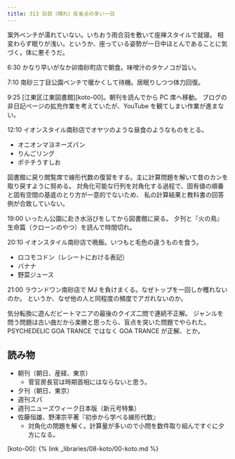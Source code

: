 ```yaml
---
title: 313 日目（晴れ）反省点の多い一日
---
```


案外ベンチが濡れていない。いちおう雨合羽を敷いて座禅スタイルで就寝。
相変わらず眠りが浅い。というか、座っている姿勢が一日中ほとんであることに気づく。体に悪そうだ。

6:30 かなり早いがなか卯南砂町店で朝食。味噌汁のタケノコが旨い。

7:10 南砂三丁目公園ベンチで暖かくして待機。居眠りしつつ体力回復。

9:25 [江東区江東図書館][koto-00]。朝刊を読んでから PC 席へ移動。
ブログの非日記ページの拡充作業を考えていたが、YouTube を観てしまい作業が進まない。

12:10 イオンスタイル南砂店でオヤツのような昼食のようなものをとる。

* オニオンマヨネーズパン
* りんごリング
* ポテチうすしお

図書館に戻り閲覧席で線形代数の復習をする。主に計算問題を解いて昔のカンを取り戻すように努める。
対角化可能な行列を対角化する過程で、固有値の順番と固有空間の基底のとり方が一意的でないため、
私の計算結果と教科書の回答例が合致していない。

19:00 いったん公園に赴き水浴びをしてから図書館に戻る。
夕刊と『火の鳥』生命篇（クローンのやつ）を読んで時間切れ。

20:10 イオンスタイル南砂店で晩飯。いつもと毛色の違うものを食う。

* ロコモコドン（レシートにおける表記）
* バナナ
* 野菜ジュース

21:00 ラウンドワン南砂店で MJ を負けまくる。なぜトップを一回しか穫れないのか。
というか、なぜ他の人と同程度の頻度でアガれないのか。

気分転換に遊んだビートマニアの最後のクイズ二問で連続不正解。
ジャンルを問う問題は古い曲だから楽勝と思ったら、盲点を突いた問題でやられた。
PSYCHEDELIC GOA TRANCE ではなく GOA TRANCE が正解、とか。

## 読み物

* 朝刊（朝日、産経、東京）
  * 菅官房長官は時期首相にはならないと思う。
* 夕刊（朝日、東京）
* 週刊スパ
* 週刊ニューズウィーク日本版（新元号特集）
* 佐藤恒雄、野澤宗平著『初歩から学べる線形代数』
  * 対角化の問題を解く。計算量が多いので小問を数件取り組んですぐに夕方になる。

[koto-00]: {% link _libraries/08-koto/00-koto.md %}
